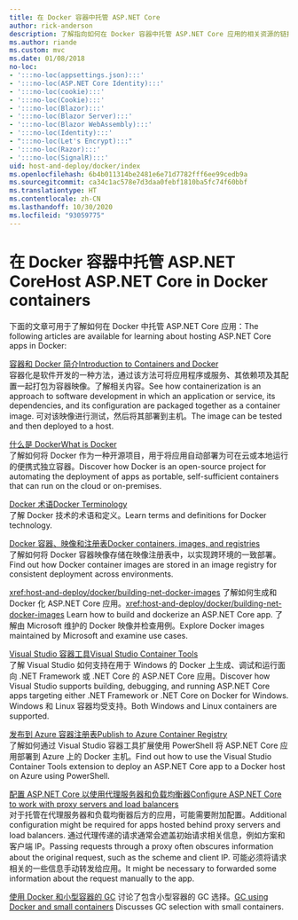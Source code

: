 ```yaml
---
title: 在 Docker 容器中托管 ASP.NET Core
author: rick-anderson
description: 了解指向如何在 Docker 容器中托管 ASP.NET Core 应用的相关资源的链接。
ms.author: riande
ms.custom: mvc
ms.date: 01/08/2018
no-loc:
- ':::no-loc(appsettings.json):::'
- ':::no-loc(ASP.NET Core Identity):::'
- ':::no-loc(cookie):::'
- ':::no-loc(Cookie):::'
- ':::no-loc(Blazor):::'
- ':::no-loc(Blazor Server):::'
- ':::no-loc(Blazor WebAssembly):::'
- ':::no-loc(Identity):::'
- ":::no-loc(Let's Encrypt):::"
- ':::no-loc(Razor):::'
- ':::no-loc(SignalR):::'
uid: host-and-deploy/docker/index
ms.openlocfilehash: 6b4b011314be2481e6e71d7782fff6ee99cedb9a
ms.sourcegitcommit: ca34c1ac578e7d3daa0febf1810ba5fc74f60bbf
ms.translationtype: HT
ms.contentlocale: zh-CN
ms.lasthandoff: 10/30/2020
ms.locfileid: "93059775"
---
```

# <a name="host-aspnet-core-in-docker-containers"></a><span data-ttu-id="03692-103">在 Docker 容器中托管 ASP.NET Core</span><span class="sxs-lookup"><span data-stu-id="03692-103">Host ASP.NET Core in Docker containers</span></span>

<span data-ttu-id="03692-104">下面的文章可用于了解如何在 Docker 中托管 ASP.NET Core 应用：</span><span class="sxs-lookup"><span data-stu-id="03692-104">The following articles are available for learning about hosting ASP.NET Core apps in Docker:</span></span>

[<span data-ttu-id="03692-105">容器和 Docker 简介</span><span class="sxs-lookup"><span data-stu-id="03692-105">Introduction to Containers and Docker</span></span>](/dotnet/standard/microservices-architecture/container-docker-introduction/index)  
<span data-ttu-id="03692-106">容器化是软件开发的一种方法，通过该方法可将应用程序或服务、其依赖项及其配置一起打包为容器映像。了解相关内容。</span><span class="sxs-lookup"><span data-stu-id="03692-106">See how containerization is an approach to software development in which an application or service, its dependencies, and its configuration are packaged together as a container image.</span></span> <span data-ttu-id="03692-107">可对该映像进行测试，然后将其部署到主机。</span><span class="sxs-lookup"><span data-stu-id="03692-107">The image can be tested and then deployed to a host.</span></span>

[<span data-ttu-id="03692-108">什么是 Docker</span><span class="sxs-lookup"><span data-stu-id="03692-108">What is Docker</span></span>](/dotnet/standard/microservices-architecture/container-docker-introduction/docker-defined)  
<span data-ttu-id="03692-109">了解如何将 Docker 作为一种开源项目，用于将应用自动部署为可在云或本地运行的便携式独立容器。</span><span class="sxs-lookup"><span data-stu-id="03692-109">Discover how Docker is an open-source project for automating the deployment of apps as portable, self-sufficient containers that can run on the cloud or on-premises.</span></span>

[<span data-ttu-id="03692-110">Docker 术语</span><span class="sxs-lookup"><span data-stu-id="03692-110">Docker Terminology</span></span>](/dotnet/standard/microservices-architecture/container-docker-introduction/docker-terminology)  
<span data-ttu-id="03692-111">了解 Docker 技术的术语和定义。</span><span class="sxs-lookup"><span data-stu-id="03692-111">Learn terms and definitions for Docker technology.</span></span>

[<span data-ttu-id="03692-112">Docker 容器、映像和注册表</span><span class="sxs-lookup"><span data-stu-id="03692-112">Docker containers, images, and registries</span></span>](/dotnet/standard/microservices-architecture/container-docker-introduction/docker-containers-images-registries)  
<span data-ttu-id="03692-113">了解如何将 Docker 容器映像存储在映像注册表中，以实现跨环境的一致部署。</span><span class="sxs-lookup"><span data-stu-id="03692-113">Find out how Docker container images are stored in an image registry for consistent deployment across environments.</span></span>

<span data-ttu-id="03692-114"><xref:host-and-deploy/docker/building-net-docker-images> 了解如何生成和 Docker 化 ASP.NET Core 应用。</span><span class="sxs-lookup"><span data-stu-id="03692-114"><xref:host-and-deploy/docker/building-net-docker-images> Learn how to build and dockerize an ASP.NET Core app.</span></span> <span data-ttu-id="03692-115">了解由 Microsoft 维护的 Docker 映像并检查用例。</span><span class="sxs-lookup"><span data-stu-id="03692-115">Explore Docker images maintained by Microsoft and examine use cases.</span></span>

[<span data-ttu-id="03692-116">Visual Studio 容器工具</span><span class="sxs-lookup"><span data-stu-id="03692-116">Visual Studio Container Tools</span></span>](xref:host-and-deploy/docker/visual-studio-tools-for-docker)  
<span data-ttu-id="03692-117">了解 Visual Studio 如何支持在用于 Windows 的 Docker 上生成、调试和运行面向 .NET Framework 或 .NET Core 的 ASP.NET Core 应用。</span><span class="sxs-lookup"><span data-stu-id="03692-117">Discover how Visual Studio supports building, debugging, and running ASP.NET Core apps targeting either .NET Framework or .NET Core on Docker for Windows.</span></span> <span data-ttu-id="03692-118">Windows 和 Linux 容器均受支持。</span><span class="sxs-lookup"><span data-stu-id="03692-118">Both Windows and Linux containers are supported.</span></span>

[<span data-ttu-id="03692-119">发布到 Azure 容器注册表</span><span class="sxs-lookup"><span data-stu-id="03692-119">Publish to Azure Container Registry</span></span>](/azure/vs-azure-tools-docker-hosting-web-apps-in-docker)  
<span data-ttu-id="03692-120">了解如何通过 Visual Studio 容器工具扩展使用 PowerShell 将 ASP.NET Core 应用部署到 Azure 上的 Docker 主机。</span><span class="sxs-lookup"><span data-stu-id="03692-120">Find out how to use the Visual Studio Container Tools extension to deploy an ASP.NET Core app to a Docker host on Azure using PowerShell.</span></span>

[<span data-ttu-id="03692-121">配置 ASP.NET Core 以使用代理服务器和负载均衡器</span><span class="sxs-lookup"><span data-stu-id="03692-121">Configure ASP.NET Core to work with proxy servers and load balancers</span></span>](xref:host-and-deploy/proxy-load-balancer)  
<span data-ttu-id="03692-122">对于托管在代理服务器和负载均衡器后方的应用，可能需要附加配置。</span><span class="sxs-lookup"><span data-stu-id="03692-122">Additional configuration might be required for apps hosted behind proxy servers and load balancers.</span></span> <span data-ttu-id="03692-123">通过代理传递的请求通常会遮盖初始请求相关信息，例如方案和客户端 IP。</span><span class="sxs-lookup"><span data-stu-id="03692-123">Passing requests through a proxy often obscures information about the original request, such as the scheme and client IP.</span></span> <span data-ttu-id="03692-124">可能必须将请求相关的一些信息手动转发给应用。</span><span class="sxs-lookup"><span data-stu-id="03692-124">It might be necessary to forwarded some information about the request manually to the app.</span></span>

<span data-ttu-id="03692-125">[使用 Docker 和小型容器的 GC](xref:performance/memory#sc) 讨论了包含小型容器的 GC 选择。</span><span class="sxs-lookup"><span data-stu-id="03692-125">[GC using Docker and small containers](xref:performance/memory#sc) Discusses GC selection with small containers.</span></span>